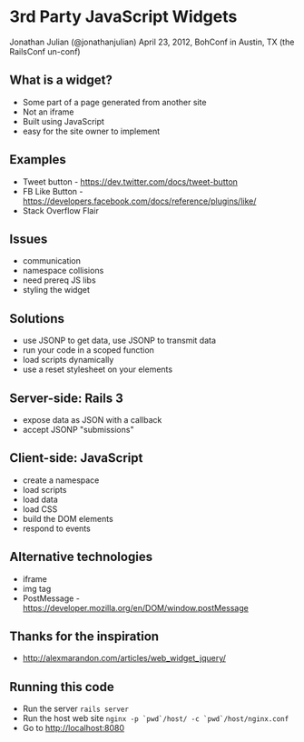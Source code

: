 # 3rd Party JavaScript Widgets
Jonathan Julian (@jonathanjulian)
April 23, 2012, BohConf in Austin, TX (the RailsConf un-conf)

## What is a widget?
* Some part of a page generated from another site
* Not an iframe
* Built using JavaScript
* easy for the site owner to implement

## Examples
* Tweet button - <https://dev.twitter.com/docs/tweet-button>
* FB Like Button - <https://developers.facebook.com/docs/reference/plugins/like/>
* Stack Overflow Flair

## Issues
* communication
* namespace collisions
* need prereq JS libs
* styling the widget

## Solutions
* use JSONP to get data, use JSONP to transmit data
* run your code in a scoped function
* load scripts dynamically
* use a reset stylesheet on your elements

## Server-side: Rails 3
* expose data as JSON with a callback
* accept JSONP "submissions"

## Client-side: JavaScript
* create a namespace
* load scripts
* load data
* load CSS
* build the DOM elements
* respond to events

## Alternative technologies
* iframe
* img tag
* PostMessage - <https://developer.mozilla.org/en/DOM/window.postMessage>

## Thanks for the inspiration
* <http://alexmarandon.com/articles/web_widget_jquery/>

## Running this code
* Run the server `rails server`
* Run the host web site ``nginx -p `pwd`/host/ -c `pwd`/host/nginx.conf``
* Go to <http://localhost:8080>